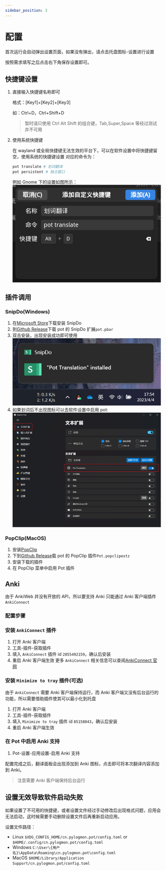 ```yaml
---
sidebar_position: 3
---
```


# 配置

首次运行会自动弹出设置页面，如果没有弹出，请点击托盘图标-设置进行设置

按照需求填写之后点击右下角保存设置即可。

## 快捷键设置

1. 直接输入快捷键名称即可

   格式：[Key1]+[Key2]+[Key3]

   如：Ctrl+D，Ctrl+Shift+D

   > 暂时请只使用 Ctrl Alt Shift 的组合键，Tab,Super,Space 等经过测试并不可用

2. 使用系统快捷键

   在 wayland 或全局快捷键无法生效的平台下，可以在软件设置中将快捷键留空，使用系统的快捷键设置
   对应的命令为：

   ```bash
   pot translate # 划词翻译
   pot persistent # 独立窗口
   ```

   例如 Gnome 下的设置如图所示：
   ![](./asset/shortcut.png)

## 插件调用

### SnipDo(Windows)

1. 在[Microsoft Store](https://www.microsoft.com/store/productId/9NPZ2TVKJVT7)下载安装 SnipDo
2. 到[Github Release](https://github.com/Pylogmon/pot/releases)下载 pot 的 SnipDo 扩展`pot.pbar`
3. 双击安装，出现安装成功即可使用
   ![](./asset/snipdo.png)
4. 如果划词后不出现图标可以去软件设置中启用 pot:
   ![](./asset/snipdo1.png)

### PopClip(MacOS)

1. 安装[PopClip](https://pilotmoon.com/popclip/)
2. 下到[Github Release](https://github.com/Pylogmon/pot/releases)载 pot 的 PopClip 插件`Pot.popclipextz`
3. 安装下载的插件
4. 在 PopClip 菜单中启用 Pot 插件

## Anki

由于 AnkiWeb 并没有开放的 API，所以要支持 Anki 只能通过 Anki 客户端插件 `AnkiConnect`

### 配置步骤

### 安装 `AnkiConnect` 插件

1. 打开 Anki 客户端
2. 工具-插件-获取插件
3. 填入 `AnkiConnect` 插件 id `2055492159`，确认后安装
4. 重启 Anki 客户端生效
   更多 `AnkiConnect` 相关信息可以查阅[AnkiConnect 官网](https://foosoft.net/projects/anki-connect/)

### 安装 `Minimize to tray` 插件(可选)

由于 `AnkiConnect` 需要 Anki 客户端保持运行，而 Anki 客户端又没有后台运行的功能，所以需要借助插件使其可以最小化到托盘

1. 打开 Anki 客户端
2. 工具-插件-获取插件
3. 填入 `Minimize to tray` 插件 id `85158043`，确认后安装
4. 重启 Anki 客户端生效

### 在 Pot 中启用 Anki 支持

1. Pot-设置-应用设置-启用 Anki 支持

配置完成之后，翻译面板会出现添加到 Anki 图标，点击即可将本次翻译内容添加到 Anki。

> 注意需要 Anki 客户端保持后台运行

## 设置无效导致软件启动失败

如果设置了不可用的快捷键，或者设置文件经过手动修改后出现格式问题，应用会无法启动，这时候需要手动删除设置文件后再重新启动应用。

设置文件路径：

- Linux `$XDG_CONFIG_HOME/cn.pylogmon.pot/config.toml` or `$HOME/.config/cn.pylogmon.pot/config.toml`
- Windows `C:\User\{用户名}\AppData\Roaming\cn.pylogmon.pot\config.toml`
- MacOS `$HOME/Library/Application Support/cn.pylogmon.pot/config.toml`
